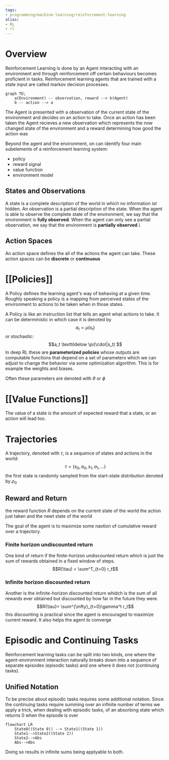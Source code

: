 ```yaml
---
tags:
- programming/machine-learning/reinforcement-learning
alias:
- RL
- rl
---
```

# Overview
Reinforcement Learning is done by an Agent interacting with an environment and through reinforcement off certain behaviours becomes proficient in tasks. Reinforcement learning agents that are trained with a state input are called markov decision processes.
```mermaid
graph TD;
	a(Environment) -- observation, reward --> b(Agent)
	b -- action --> a

```
The Agent is presented with a observation of the current state of the environment and decides on an action to take. Once an action has been taken the Agent recieves a new observation which represents the now changed state of the environment and a reward determining how good the action was

Beyond the agent and the environment, on can identify four main subelements of a reinforcement learning system: 
- policy
- reward signal
- value function
- environment model


## States and Observations
A state is a complete description of the world in which no information ist hidden. An observation is a partial description of the state. When the agent is able to observe the complete state of the environment, we say that the environment is **fully observed**. When the agent can only see a partial observation, we say that the environment is **partially observed**.\

## Action Spaces
An action space defines the all of the actions the agent can take. These action spaces can be **discrete** or **continuous** 

# [[Policies]] 
A Policy defines the learning agent's way of behaving at a given time. Roughly speaking a policy is a mapping from perceived states of the environment to actions to be taken when in those states.

A Policy is like an instruction list that tells an agent what actions to take. It can be deterministic in which case it is denoted by
$$a_t = \mu(s_t) $$ or stochastic:
$$a_t \texttildelow \pi(\cdot|s_t) $$
In deep RL these are **parameterized policies** whose outputs are computable functions that depend on a set of parameters which we can adjust to change the behavior via some optimization algorithm. This is for example the weights and biases. 

Often these parameters are denoted with $\theta$ or $\phi$ 

# [[Value Functions]]
The value of a state is the amount of expected reward that a state, or an action will lead too. 

# Trajectories
A trajectory, denoted with $\tau$, is a sequence of states and actions in the world:
$$\tau =(s_0,a_0, s_1, a_1, ...)$$
the first state is randomly sampled from the start-state distribution denoted by $\rho_0$  

## Reward and Return 

the reward function $R$ depends on the current state of the world the action just taken and the newt state of the world

The goal of the agent is to maximize some naotion of cumulative reward over a trajectory. 

### Finite horizon undiscounted return 
One kind of return if the finite-horizon undiscounted return which is just the sum of rewards obtained in a fixed window of steps.
$$R(\tau) = \sum^T_{t=0} r_t$$
### Infinite horizon discounted return
Another is the infinite-horizon discounted return whidch is the sum of all rewards ever  obtained but discounted by how far in the future they were.
$$R(\tau)= \sum^{\infty}_{t=0}\gamma^t r_t$$
this discounting is practical since the agent is encouraged to maximize current reward. It also helps the agent to converge

# Episodic and Continuing Tasks
Reinforcement learning tasks can be split into two kinds, one where the agent-environment interaction naturally breaks down into a sequence of separate episodes (episodic tasks) and one where it does not (continuing tasks). 

## Unified Notation
To be precise about episodic tasks requires some additional notation. Since the continuing tasks require summing over an infinite number of terms we apply a trick, when dealing with episodic tasks, of an absorbing state which returns $0$ when the  episode is over
```mermaid
flowchart LR
    State0((State 0)) --> State1((State 1))
    State1-->State2((State 2))
    State2-->Abs
    Abs-->Abs

```
Doing so results in infinite sums being applyable to both.